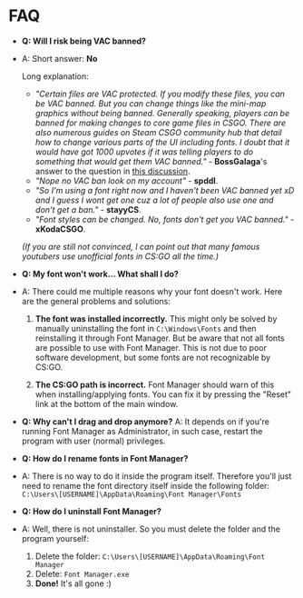 FAQ
===

- **Q: Will I risk being VAC banned?**

- A: Short answer: **No**

  Long explanation: 

  - *"Certain files are VAC protected. If you modify these files, you can be VAC banned. But you can change things like the mini-map graphics without being banned. Generally speaking, players can be banned for making changes to core game files in CSGO. There are also numerous guides on Steam CSGO community hub that detail how to change various parts of the UI including fonts. I doubt that it would have got 1000 upvotes if it was telling players to do something that would get them VAC banned."* - **BossGalaga**'s answer to the question in [this discussion](https://steamcommunity.com/discussions/forum/9/135513901704720033/).
  - *"Nope no VAC ban look on my account"* - **spddl**.
  - *"So I'm using a font right now and I haven't been VAC banned yet xD and I guess I wont get one cuz a lot of people also use one and don't get a ban."* - **stayyCS**.
  - *"Font styles can be changed. No, fonts don't get you VAC banned."* - **xKodaCSGO**.
  
  *(If you are still not convinced, I can point out that many famous youtubers use unofficial fonts in CS:GO all the time.)*




- **Q: My font won't work... What shall I do?**
- A: There could me multiple reasons why your font doesn't work. Here are the general problems and solutions:

  1. **The font was installed incorrectly.**
This might only be solved by manually uninstalling the font in `C:\Windows\Fonts` and then reinstalling it through Font Manager. But be aware that not all fonts are possible to use with Font Manager. This is not due to poor software development, but some fonts are not recognizable by CS:GO.

  2. **The CS:GO path is incorrect.**
Font Manager should warn of this when installing/applying fonts. You can fix it by pressing the "Reset" link at the bottom of the main window.


- **Q: Why can't I drag and drop anymore?**
A: It depends on if you're running Font Manager as Administrator, in such case, restart the program with user (normal) privileges.


- **Q: How do I rename fonts in Font Manager?**
- A: There is no way to do it inside the program itself. Therefore you'll just need to rename the font directory itself inside the following folder: `C:\Users\[USERNAME]\AppData\Roaming\Font Manager\Fonts`


- **Q: How do I uninstall Font Manager?**
- A: Well, there is not uninstaller. So you must delete the folder and the program yourself:
  1. Delete the folder: `C:\Users\[USERNAME]\AppData\Roaming\Font Manager`
  2. Delete: `Font Manager.exe`
  3. **Done!** It's all gone :)
